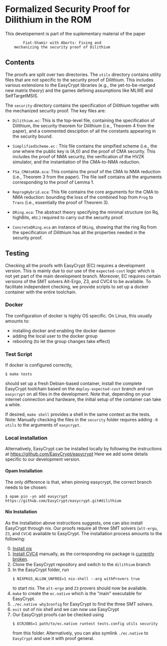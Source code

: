 # Formalized Security Proof for Dilithium in the ROM

This developement is part of the suplementary material of the paper

            Fiat-Shamir with Aborts: Fixing and
        mechanizing the security proof of Dilithium

## Contents

The proofs are split over two directories. The `utils` directory
contains utility files that are not specific to the security proof of
Dilithium. This includes various extensions to the EasyCrypt libraries
(e.g., the yet-to-be-merged new matrix theory) and the games defining
assumptions like MLWE and SelfTargetMSIS.

The `security` directory contains the specification of Dilithium
together with the mechanized security proof. The key files are:

- `Dilithium.ec`: This is the top-level file, containing the
  specification of Dilithium, the security theorem for Dilithium
  (i.e., Theorem 4 from the paper), and a commented desciption of all
  the constants appearing in the security bound.

- `SimplifiedScheme.ec` : This file contains the simpified scheme
  (i.e., the one where the public key is (A,t)) and the proof of CMA
  security. This includes the proof of NMA security, the verification
  of the HVZK simulator, and the instantiation of the CMA-to-NMA
  reduction.

- `FSa_CMAtoKOA.eca`: This contains the proof of the CMA to NMA
  reduction (i.e., Theorem 3 from the paper). The file iself contains
  all the arguments corresponding to the proof of Lemma 1.

- `ReprogHybrid.eca`: This file contains the core arguments for the
  CMA to NMA reduction: bounding the loss of the combined hop from
  `Prog` to `Trans` (i.e., essentially the proof of Theorem 3).

- `DRing.eca`: The abstract theory specifying the minimal structure (on
  Rq, highBits, etc.) required to carry out the security proof.

- `ConcreteDRing.eca` an instance of `DRing`, showing that the ring Rq
  from the specification of Dilithium has all the properties needed in
  the security proof.


## Testing

Checking all the proofs with EasyCrypt (EC) requires a development
version. This is mainly due to our use of the `expected-cost` logic
which is not yet part of the main development branch. Moreover, EC
requires certain versions of the SMT solvers Alt-Ergo, Z3, and CVC4 to
be available. To facilitate independent checking, we provide scripts
to set up a docker container with the entire toolchain.

### Docker

The configuration of docker is highly OS specific. On Linux, this
usually amounts to:

- installing docker and enabling the docker daemon
- adding the local user to the docker group
- rebooting (to let the group changes take effect)

### Test Script

If docker is configured correctly,

```
$ make tests
```

should set up a fresh Debian-based container, install the complete
EasyCrypt toolchain based on the `deploy-expected-cost` branch and run
`easycrypt` on all files in the development. Note that, depending on
your internet connection and hardware, the initial setup of the
container can take a while.

If desired, `make shell` provides a shell in the same context as the
tests. Note: Manually checking the files in the `security` folder
requires adding `-R utils` to the arguments of `easycrypt`.

### Local installation

Alternatively, EasyCrypt can be installed locally by following the
instructions at https://github.com/EasyCrypt/easycrypt
Here we add some details specific to our development version.

#### Opam Installation

The only difference is that, when pinning easycrypt, the correct
branch needs to be chosen:

```
$ opam pin -yn add easycrypt https://github.com/EasyCrypt/easycrypt.git#dilithium
```

#### Nix Installation

As the installation above instructions suggests, one can also install EasyCrypt through nix.
Our proofs require all three SMT solvers (`alt-ergo`, `Z3`, and `CVC4`) available to EasyCrypt.
The installation process amounts to the following:

0. [Install nix](https://nixos.org/download.html)
1. [Install CVC4](https://github.com/CVC4/CVC4-archived/blob/master/INSTALL.md) manually,
   as the corresponding nix package is [currently broken](https://discourse.nixos.org/t/system-no-longer-builds-need-help-interpreting-the-log/24737).
2. Clone the EasyCrypt repository and switch to the `dilithium` branch
3. In the EasyCrypt folder, run
   ```
   $ NIXPKGS_ALLOW_UNFREE=1 nix-shell --arg withProvers true
   ```
   to start nix. The `alt-ergo` and `Z3` provers should now be available.
4. `make` to create the `ec.native` which is the "main" executable for EasyCrypt.
5. `./ec.native why3config` for EasyCrypt to find the three SMT solvers.
6. `exit` out of nix shell and we can now use EasyCrypt
7. Our EasyCrypt proofs can be checked using
   ```
   $ ECRJOBS=1 path/to/ec.native runtest tests.config utils security
   ```
   from this folder.
   Alternatively, you can also symlink `./ec.native` to `EasyCrypt` and use it with proof general.
